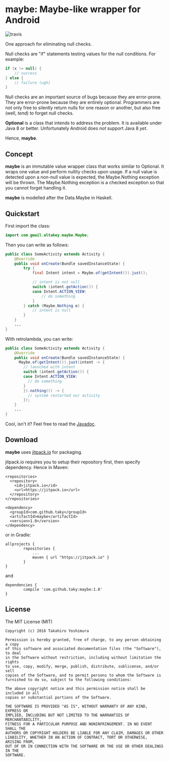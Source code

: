 # maybe: Maybe-like wrapper for Android
![travis](https://travis-ci.org/taky/maybe.svg)

One approach for eliminating null checks.

Null checks are "if" statements testing values for the null conditions.  For example:

```java
if (x != null) {
    // success
} else {
    // failure (ugh)
}
```

Null checks are an important source of bugs because they are error-prone.  They are error-prone because they are entirely optional.  Programmers are not only free to silently return nulls for one reason or another, but also free (well, _tend_) to forget null checks.

**Optional** is a class that intends to address the problem.  It is available under Java 8 or better.  Unfortunately Android does _not_ support Java 8 _yet_.

Hence, **maybe**.

## Concept

**maybe** is an immutable value wrapper class that works similar to Optional.  It wraps one value and perform nullity checks upon usage.  If a null value is detected upon a non-null value is expected, the Maybe.Nothing exception will be thrown.  The Maybe.Nothing exception is a checked exception so that you cannot forget handling it.

**maybe** is modelled after the Data.Maybe in Haskell.

## Quickstart

First import the class:

```java
import com.gmail.altakey.maybe.Maybe;
```

Then you can write as follows:

```java
public class SomeActivity extends Activity {
    @Override
    public void onCreate(Bundle savedInstanceState) {
        try {
            final Intent intent = Maybe.of(getIntent()).just();

            // intent is not null
            switch (intent.getAction()) {
            case Intent.ACTION_VIEW:
                // do something
            }
        } catch (Maybe.Nothing e) {
            // intent is null   
        }
    }
    ...
}   
```

With retrolambda, you can write:

```java
public class SomeActivity extends Activity {
    @Override
    public void onCreate(Bundle savedInstanceState) {
      Maybe.of(getIntent()).just(intent -> {
        // launched with intent
        switch (intent.getAction()) {
        case Intent.ACTION_VIEW:
          // do something
        }
        }).nothing(() -> {
          // system restarted our activity
        });
    }
    ...
}
```

Cool, isn't it?  Feel free to read the [Javadoc](https://jitpack.io/com/github/taky/maybe/1.0/javadoc/).

## Download

**maybe** uses [jitpack.io](https://jitpack.io) for packaging.

jitpack.io requires you to setup their repository first, then specify dependency.  Hence in Maven:

```
<repositories>
  <repository>
    <id>jitpack.io</id>
    <url>https://jitpack.io</url>
  </repository>
</repositories>

<dependency>
  <groupId>com.github.taky</groupId>
  <artifactId>maybe</artifactId>
  <version>1.0</version>
</dependency>
```

or in Gradle:
```
allprojects {
        repositories {
            ...
            maven { url "https://jitpack.io" }
        }
}
```
and
```
dependencies {
        compile 'com.github.taky:maybe:1.0'
}
```

## License

The MIT License (MIT)

```
Copyright (c) 2016 Takahiro Yoshimura

Permission is hereby granted, free of charge, to any person obtaining a copy
of this software and associated documentation files (the "Software"), to deal
in the Software without restriction, including without limitation the rights
to use, copy, modify, merge, publish, distribute, sublicense, and/or sell
copies of the Software, and to permit persons to whom the Software is
furnished to do so, subject to the following conditions:

The above copyright notice and this permission notice shall be included in all
copies or substantial portions of the Software.

THE SOFTWARE IS PROVIDED "AS IS", WITHOUT WARRANTY OF ANY KIND, EXPRESS OR
IMPLIED, INCLUDING BUT NOT LIMITED TO THE WARRANTIES OF MERCHANTABILITY,
FITNESS FOR A PARTICULAR PURPOSE AND NONINFRINGEMENT. IN NO EVENT SHALL THE
AUTHORS OR COPYRIGHT HOLDERS BE LIABLE FOR ANY CLAIM, DAMAGES OR OTHER
LIABILITY, WHETHER IN AN ACTION OF CONTRACT, TORT OR OTHERWISE, ARISING FROM,
OUT OF OR IN CONNECTION WITH THE SOFTWARE OR THE USE OR OTHER DEALINGS IN THE
SOFTWARE.
```
